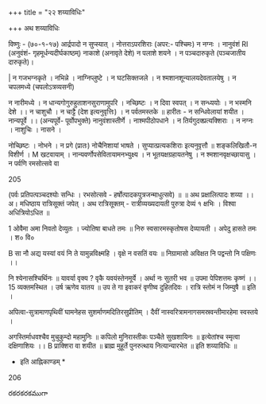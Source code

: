 +++
title = "२२ शय्याविधिः"

+++
अथ शय्याविधिः

विष्णुः - (७०-१-१७) आर्द्रपादो न सुप्स्यात् । नोत्तराऽपरशिराः (अपर:- पश्चिमः) न नग्नः । नानुवंशं RI (अनुवंशं- गृहमूर्धन्यदीर्घकाष्ठम्) नाकाशे (अनावृते देशे) न पलाशे शयने । न पञ्चदारुकृते (पञ्चजातीय दारुकृते)।

| न गजभग्नकृते । नभिन्ने । नाग्निप्लुष्टे । न घटसिक्तजले । न श्मशानशून्यालयदेवतालयेषु । न चपलमध्ये (चपलोऽत्रव्यसनी)

न नारीमध्ये । न धान्यगोगुरुहुताशनसुराणामुपरि । नच्छिष्टः । न दिवा स्वपत् । न सन्ध्ययोः । न भस्मनि देशे ।। न चाशुचौ । न चाट्टै (देश इत्यनुवृत्तिः) । न पर्वतमस्तके ॥ हारीतः - न सन्धिवेलायां शयीत । नान्यपूर्वे ।। (अन्यपूर्वे- पूर्वोपभुक्ते) नानुवंशास्तीर्णे । नाश्मपीठोपधाने । न तिर्यगुदक्प्रत्यक्शिराः । न नग्नः । नाशुचिः । नासने ।

नोच्छिष्टः । नोभने । न प्रगे (प्रातः) नोचैनिशायां भाषते । सुप्यात्प्रत्यकशिराः इत्यनुवृत्तौ ॥ शङ्कलिखितौ-न विशीर्ण । M खटवायाम् । नान्यवर्णोपसेवितायामनभ्युक्ष्य । न भूतयक्षग्रहायतनेषु । न श्मशानवृक्षच्छायासु । न पर्वणि रमसोत्सवे वा

205

(पर्वः प्रतिपत्पञ्चदश्योः सन्धिः । रभसोत्सवे - हर्षोत्पादकपुत्रजन्माधुत्सवे) ॥ ॥ अथ प्रक्षालित्पादः शय्या ।। अ। मधिष्ठाय रात्रिसूक्तं जपेत् । अथ रात्रिसूक्तम् - रात्रीव्यख्यदायती पुरुत्रा देव्यं १ क्षभिः । विश्वा अधित्रियोऽधित ॥

1 ओवैमा अमा निवतो देव्युतः । ज्योतिषा बाधते तमः ॥ निरु स्वसारमस्कृतोषस देव्यायती । अपेदु हासते तमः । श० वि०

B सा नौ अद्य यस्यां वयं नि ते यामुन्नविक्ष्महि । वृक्षे न वसतिं वयः ॥ निग्रामासो अविक्षत नि पद्वन्तो नि पक्षिणः ।।

नि श्येनासश्चिर्थिनः ॥ यावर्या वृक्य ? वृकै यवयंस्तेनमूर्ये । अर्था नः सुतरी भव ॥ उपमा पेपिशत्तमः कृष्णं ।। 15 व्यक्तमस्थित । उर्ष ऋणेव यातय ॥ उप ते गा इवाकरं वृणीष्व दुहितदिवः । रात्रि स्तोमं न जिम्युषै ॥ इति ।

अपित्वा-सुत्रामाणपृथिवीं घामनेहस सुशर्माणमदितिरसुप्रीतिम् । दैवीं नास्वरित्रामनागसमस्रवन्तीमारहेमा स्वस्तये ।

अगस्तिर्माधवश्चैव मुचुकुम्दो महामुनिः ॥ कपिलो मुनिरास्तीकः पञ्चैते सुखशायिनः ॥ इत्येतांश्च स्मृत्वा दक्षिणाशियः ।। B प्राक्शिरा वा शयीत ॥ ब्राह्म मुहूर्ते पुनरुत्थाय नित्यान्यारभेत ॥ इति शय्याविधिः ॥

* इति आह्निकाण्डम् *

206

రకరకరకముగా